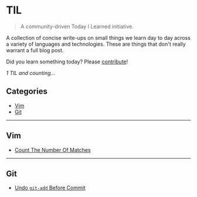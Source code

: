 # TIL

> A community-driven Today I Learned initiative.

A collection of concise write-ups on small things we learn day to day across a
variety of languages and technologies. These are things that don't really
warrant a full blog post.

Did you learn something today? Please [contribute](CONTRIBUTING.md)!

_1 TIL and counting..._

## Categories

* [Vim](#vim)
* [Git](#git)

---

## Vim

- [Count The Number Of Matches](vim/count-the-number-of-matches.md)

---

## Git

- [Undo `git-add` Before Commit](git/undo-git-add-before-commit.md)
